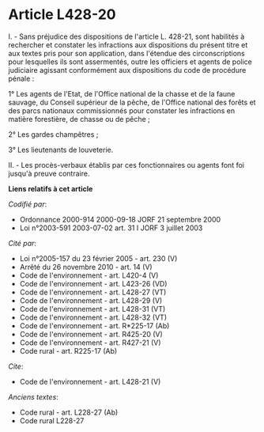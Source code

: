 # Article L428-20

I. - Sans préjudice des dispositions de l'article L. 428-21, sont habilités à rechercher et constater les infractions aux
dispositions du présent titre et aux textes pris pour son application, dans l'étendue des circonscriptions pour lesquelles
ils sont assermentés, outre les officiers et agents de police judiciaire agissant conformément aux dispositions du code de
procédure pénale :

1° Les agents de l'Etat, de l'Office national de la chasse et de la faune sauvage, du Conseil supérieur de la pêche, de
l'Office national des forêts et des parcs nationaux commissionnés pour constater les infractions en matière forestière, de
chasse ou de pêche ;

2° Les gardes champêtres ;

3° Les lieutenants de louveterie.

II. - Les procès-verbaux établis par ces fonctionnaires ou agents font foi jusqu'à preuve contraire.

**Liens relatifs à cet article**

_Codifié par_:

  - Ordonnance 2000-914 2000-09-18 JORF 21 septembre 2000
  - Loi n°2003-591 2003-07-02 art. 31 I JORF 3 juillet 2003

_Cité par_:

  - Loi n°2005-157 du 23 février 2005 - art. 230 (V)
  - Arrêté du 26 novembre 2010 - art. 14 (V)
  - Code de l'environnement - art. L420-4 (V)
  - Code de l'environnement - art. L423-26 (VD)
  - Code de l'environnement - art. L428-27 (VT)
  - Code de l'environnement - art. L428-29 (V)
  - Code de l'environnement - art. L428-31 (VT)
  - Code de l'environnement - art. L428-32 (VT)
  - Code de l'environnement - art. R*225-17 (Ab)
  - Code de l'environnement - art. R425-20 (V)
  - Code de l'environnement - art. R427-21 (V)
  - Code rural - art. R225-17 (Ab)

_Cite_:

  - Code de l'environnement - art. L428-21 (V)

_Anciens textes_:

  - Code rural - art. L228-27 (Ab)
  - Code rural L228-27
